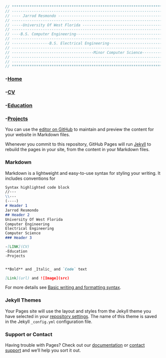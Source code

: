 


```c
// **************************************************************************
// -------------------------------------------------------------------------- 
// ---- Jarrod Resmondo -----------------------------------------------------
// --------------------------------------------------------------------------
// -----University Of West Florida ------------------------------------------
// -------------------------------------------------------------------------- 
// ----B.S. Computer Engineering--------------------------------------------- 
// -------------------------------------------------------------------------- 
// -----------------B.S. Electrical Engineering------------------------------ 
// -------------------------------------------------------------------------- 
// -------------------------------------Minor Computer Science--------------- 
// -------------------------------------------------------------------------- 
// -------------------------------------------------------------------------- 
// **************************************************************************
```






### -[Home](https://sparkesys.github.io)

### -[CV](https://sparkesys.github.io/CV)

### -[Education](https://sparkesys.github.io/Education)

### -[Projects](https://SPARKESYS.github.io/Projects)

































You can use the [editor on GitHub](https://github.com/SPARKESYS/SPARKESYS.github.io/edit/main/README.md) to maintain and preview the content for your website in Markdown files.

Whenever you commit to this repository, GitHub Pages will run [Jekyll](https://jekyllrb.com/) to rebuild the pages in your site, from the content in your Markdown files.

### Markdown

Markdown is a lightweight and easy-to-use syntax for styling your writing. It includes conventions for

```markdown
Syntax highlighted code block
//---
\\---
(----)
# Header 1
Jarrod Resmondo
## Header 2
University Of West Florida 
Computer Engineering 
Electrical Engineering
Computer Science
### Header 3

-[LINK](CV)
-Education
-Projects


**Bold** and _Italic_ and `Code` text

[Link](url) and ![Image](src)
```

For more details see [Basic writing and formatting syntax](https://docs.github.com/en/github/writing-on-github/getting-started-with-writing-and-formatting-on-github/basic-writing-and-formatting-syntax).

### Jekyll Themes

Your Pages site will use the layout and styles from the Jekyll theme you have selected in your [repository settings](https://github.com/SPARKESYS/SPARKESYS.github.io/settings/pages). The name of this theme is saved in the Jekyll `_config.yml` configuration file.

### Support or Contact

Having trouble with Pages? Check out our [documentation](https://docs.github.com/categories/github-pages-basics/) or [contact support](https://support.github.com/contact) and we’ll help you sort it out.
